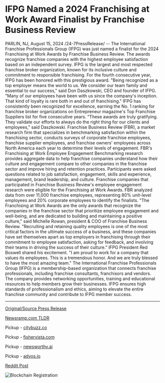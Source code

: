 # IFPG Named a 2024 Franchising at Work Award Finalist by Franchise Business Review

PARLIN, NJ, August 15, 2024 /24-7PressRelease/ -- The International Franchise Professionals Group (IFPG) was just named a finalist for the 2024 Franchising at Work Awards by Franchise Business Review. The awards recognize franchise companies with the highest employee satisfaction based on an independent survey.   IFPG is the largest and most respected franchise broker organization, known for its inclusive culture and commitment to responsible franchising. For the fourth consecutive year, IFPG has been honored with this prestigious award. "Being recognized as a top employer means the world to us. We consider our team family and essential to our success," said Don Daszkowski, CEO and founder of IFPG. "Many of our employees have been with us since the company's inception. That kind of loyalty is rare both in and out of franchising."   IFPG has consistently been recognized for excellence, earning the No. 1 ranking for franchise broker organizations on Entrepreneur magazine's Top Franchise Suppliers list for five consecutive years. "These awards are truly gratifying. They validate our efforts to always do the right thing for our clients and employees," said Daszkowski.  Franchise Business Review (FBR), a market research firm that specializes in benchmarking satisfaction within the franchising sector, conducts surveys of corporate franchise employees, franchise supplier employees, and franchise owners' employees across North America each year to determine their levels of engagement.   FBR's Franchising at Work Employee Engagement Benchmarking research provides aggregate data to help franchise companies understand how their culture and engagement compare to other companies in the franchise sector and improve hiring and retention practices. Participants were asked questions related to job satisfaction, engagement, skills and experience, management, brand leadership, and culture.  Franchise companies that participated in Franchise Business Review's employee engagement research were eligible for the Franchising at Work Awards. FBR analyzed data from over 11,000 franchise employees, representing 80% unit-level employees and 20% corporate employees to identify the finalists.   "The Franchising at Work Awards are the only awards that recognize the companies in the franchise sector that prioritize employee engagement and well-being, and are dedicated to building and maintaining a positive culture," said Michelle Rowan, president & COO of Franchise Business Review. "Recruiting and retaining quality employees is one of the most critical factors in the ultimate success of a business, and these companies have set themselves apart as top employers in franchising through their commitment to employee satisfaction, asking for feedback, and involving their teams in driving the success of their culture."   IFPG President Red Boswell shared his excitement. "I am proud to work for a company that values its employees. This is a tremendous honor. And we are truly blessed to have the most amazing team."  The International Franchise Professionals Group (IFPG) is a membership-based organization that connects franchise professionals, including franchise consultants, franchisors and vendors. The company provides networking opportunities, training and educational resources to help members grow their businesses. IFPG ensures high standards of professionalism and ethics, aiming to elevate the entire franchise community and contribute to IFPG member success. 

---

[Original/Source Press Release](https://www.24-7pressrelease.com/press-release/513256/ifpg-named-a-2024-franchising-at-work-award-finalist-by-franchise-business-review)
                    

[Newsramp.com TLDR](https://newsramp.com/curated-news/ifpg-named-finalist-for-2024-franchising-at-work-awards/c429d575cea4143f09f84f982186999a) 


Pickup - [citybuzz.co](https://citybuzz.co/2024/08/15/ifpg-named-finalist-for-2024-franchising-at-work-award-highlighting-employee-satisfaction)

Pickup - [fishervista.com](https://fishervista.com/en/ifpg-named-finalist-for-2024-franchising-at-work-award-by-franchise-business-review/20245744)

Pickup - [newsworthy.ai](https://newsworthy.ai/curated/ifpg-recognized-as-top-employer-in-franchising-sector/20245744)

Pickup - [advos.io](https://advos.io/en/ifpg-named-a-2024-franchising-at-work-award-finalist-by-franchise-business-review/20245744)
 



[Reddit Post](https://www.reddit.com/r/AwardsAndRecognition/comments/1esozq7/ifpg_named_finalist_for_2024_franchising_at_work/) 



![Blockchain Registration](https://cdn.newsramp.app/24-7PressRelease/qrcode/248/15/warpLggn.webp)